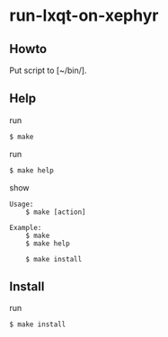 
# run-lxqt-on-xephyr


## Howto

Put script to [~/bin/].


## Help

run

``` sh
$ make
```

run

``` sh
$ make help
```

show

```
Usage:
	$ make [action]

Example:
	$ make
	$ make help

	$ make install

```


## Install

run

``` sh
$ make install
```
